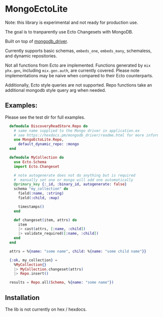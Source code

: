 # MongoEctoLite

Note: this library is experimental and not ready for production use.

The goal is to tranparently use Ecto Changesets with MongoDB.

Built on top of [mongodb_driver](https://hexdocs.pm/mongodb_driver/readme.html).

Currently supports basic schemas, `embeds_one`, `embeds_many`, schemaless, and dynamic repositories.

Not all functions from Ecto are implemented.  Functions generated by `mix phx.gen`,
including `mix.gen.auth`, are currently covered.  Please note implementations may be naive
when compared to their Ecto counterparts.

Additionally, Ecto style queries are not supported.  Repo functions take an additional
mongodb style query arg when needed.

## Examples:

Please see the test dir for full examples.

```elixir
  defmodule DiscoveryReadStore.Repo do
    # same name supplied to the Mongo driver in application.ex
    # see https://hexdocs.pm/mongodb_driver/readme.html for more information on configuation
    use MongoEctoLite.Repo,
      default_dynamic_repo: :mongo
  end

  defmodule MyCollection do
    use Ecto.Schema
    import Ecto.Changeset

    # note autogenerate does not do anything but is required
    #  manually set one or mongo will add one automatically
    @primary_key {:_id, :binary_id, autogenerate: false}
    schema "my_collection" do
      field(:name, :string)
      field(:child, :map)

      timestamps()
    end

    def changeset(item, attrs) do
      item
      |> cast(attrs, [:name, :child])
      |> validate_required([:name, :child])
    end
  end

  attrs = %{name: "some name", child: %{name: "some child name"}}

  {:ok, my_collection} =
    %MyCollection{}
    |> MyCollection.changeset(attrs)
    |> Repo.insert()

  results = Repo.all(Schema, %{name: "some name"})
```

## Installation

The lib is not currently on hex / hexdocs.
